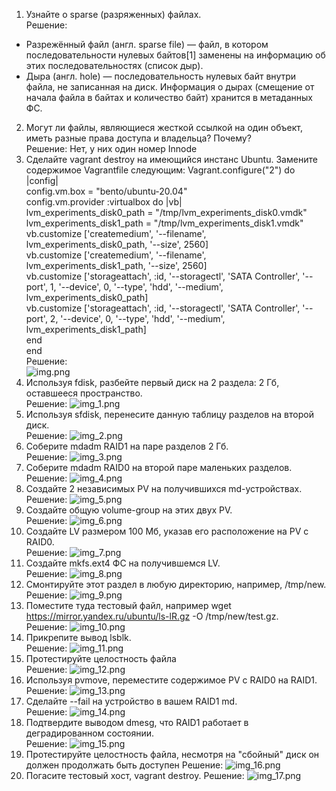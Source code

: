 1. Узнайте о sparse (разряженных) файлах.  
Решение:
* Разрежённый файл (англ. sparse file) — файл, в котором последовательности нулевых байтов[1] заменены на информацию об этих последовательностях (список дыр).  
* Дыра (англ. hole) — последовательность нулевых байт внутри файла, не записанная на диск. Информация о дырах (смещение от начала файла в байтах и количество байт) хранится в метаданных ФС. 
2. Могут ли файлы, являющиеся жесткой ссылкой на один объект, иметь разные права доступа и владельца? Почему?  
Решение: Нет, у них один номер Innode
3. Сделайте vagrant destroy на имеющийся инстанс Ubuntu. Замените содержимое Vagrantfile следующим:
Vagrant.configure("2") do |config|  
config.vm.box = "bento/ubuntu-20.04"  
  config.vm.provider :virtualbox do |vb|  
    lvm_experiments_disk0_path = "/tmp/lvm_experiments_disk0.vmdk"  
    lvm_experiments_disk1_path = "/tmp/lvm_experiments_disk1.vmdk"  
    vb.customize ['createmedium', '--filename', lvm_experiments_disk0_path, '--size', 2560]  
    vb.customize ['createmedium', '--filename', lvm_experiments_disk1_path, '--size', 2560]  
    vb.customize ['storageattach', :id, '--storagectl', 'SATA Controller', '--port', 1, '--device', 0, '--type', 'hdd', '--medium', lvm_experiments_disk0_path]  
    vb.customize ['storageattach', :id, '--storagectl', 'SATA Controller', '--port', 2, '--device', 0, '--type', 'hdd', '--medium', lvm_experiments_disk1_path]  
  end  
end  
Решение:  
![img.png](img/img.png)  
4. Используя fdisk, разбейте первый диск на 2 раздела: 2 Гб, оставшееся пространство.  
Решение: ![img_1.png](img/img_1.png)
5. Используя sfdisk, перенесите данную таблицу разделов на второй диск.  
Решение: ![img_2.png](img/img_2.png)  
6. Соберите mdadm RAID1 на паре разделов 2 Гб.  
Решение: ![img_3.png](img/img_3.png)  
7. Соберите mdadm RAID0 на второй паре маленьких разделов.  
Решение: ![img_4.png](img/img_4.png)  
8. Создайте 2 независимых PV на получившихся md-устройствах.  
Решение: ![img_5.png](img/img_5.png)  
9. Создайте общую volume-group на этих двух PV.  
Решение: ![img_6.png](img/img_6.png)  
10. Создайте LV размером 100 Мб, указав его расположение на PV с RAID0.  
Решение: ![img_7.png](img/img_7.png)  
11. Создайте mkfs.ext4 ФС на получившемся LV.  
Решение: ![img_8.png](img/img_8.png)  
12. Смонтируйте этот раздел в любую директорию, например, /tmp/new.  
Решение: ![img_9.png](img/img_9.png)  
13. Поместите туда тестовый файл, например wget https://mirror.yandex.ru/ubuntu/ls-lR.gz -O /tmp/new/test.gz.  
Решение: ![img_10.png](img/img_10.png)  
14. Прикрепите вывод lsblk.  
Решение: ![img_11.png](img/img_11.png)  
15. Протестируйте целостность файла  
Решение: ![img_12.png](img/img_12.png)  
16. Используя pvmove, переместите содержимое PV с RAID0 на RAID1.  
Решение: ![img_13.png](img/img_13.png)  
17. Сделайте --fail на устройство в вашем RAID1 md.  
Решение: ![img_14.png](img/img_14.png)  
18. Подтвердите выводом dmesg, что RAID1 работает в деградированном состоянии.  
Решение: ![img_15.png](img/img_15.png)  
19. Протестируйте целостность файла, несмотря на "сбойный" диск он должен продолжать быть доступен
Решение: ![img_16.png](img/img_16.png)  
20. Погасите тестовый хост, vagrant destroy.
Решение: ![img_17.png](img/img_17.png)